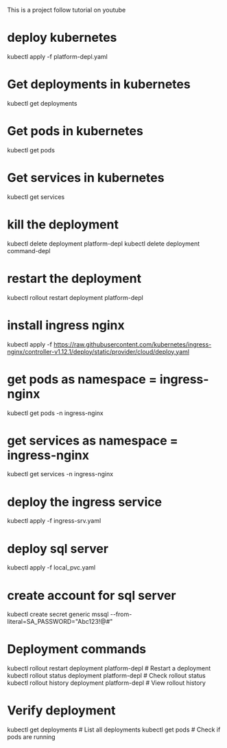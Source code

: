 This is a project follow tutorial on youtube 
# deploy kubernetes 
kubectl apply -f platform-depl.yaml

# Get deployments in kubernetes
kubectl get deployments

# Get pods in kubernetes
kubectl get pods

# Get services in kubernetes
kubectl get services

# kill the deployment
kubectl delete deployment platform-depl
kubectl delete deployment command-depl

# restart the deployment
kubectl rollout restart deployment platform-depl

# install ingress nginx 
kubectl apply -f https://raw.githubusercontent.com/kubernetes/ingress-nginx/controller-v1.12.1/deploy/static/provider/cloud/deploy.yaml
# get pods as namespace = ingress-nginx
kubectl get pods -n ingress-nginx

# get services as namespace = ingress-nginx
kubectl get services -n ingress-nginx

# deploy the ingress service
kubectl apply -f ingress-srv.yaml

# deploy sql server
kubectl apply -f local_pvc.yaml

# create account for sql server
kubectl create secret generic mssql --from-literal=SA_PASSWORD="Abc123!@#"

# Deployment commands
kubectl rollout restart deployment platform-depl    # Restart a deployment
kubectl rollout status deployment platform-depl     # Check rollout status
kubectl rollout history deployment platform-depl    # View rollout history

# Verify deployment
kubectl get deployments                            # List all deployments
kubectl get pods                                   # Check if pods are running